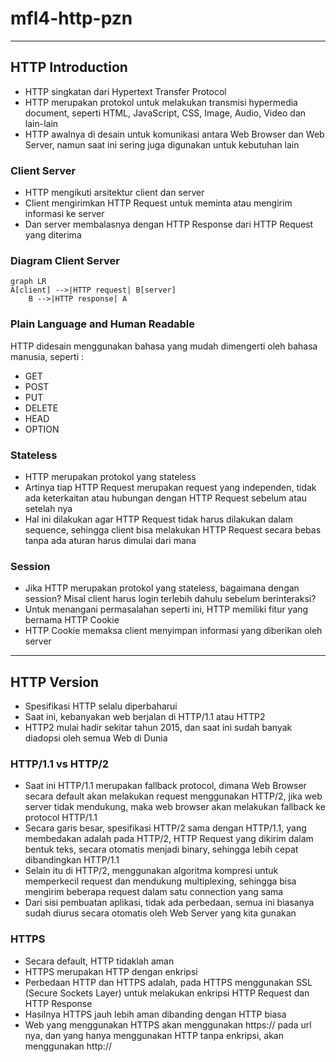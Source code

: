 # mfl4-http-pzn

---

## HTTP Introduction
- HTTP singkatan dari Hypertext Transfer Protocol
- HTTP merupakan protokol untuk melakukan transmisi hypermedia document, seperti HTML, JavaScript, CSS, Image, Audio, Video dan lain-lain
- HTTP awalnya di desain untuk komunikasi antara Web Browser dan Web Server, namun saat ini sering juga digunakan untuk kebutuhan lain

### Client Server
- HTTP mengikuti arsitektur client dan server
- Client mengirimkan HTTP Request untuk meminta atau mengirim informasi ke server
- Dan server membalasnya dengan HTTP Response dari HTTP Request yang diterima

### Diagram Client Server
```mermaid
graph LR
A[client] -->|HTTP request| B[server]
    B -->|HTTP response| A
```

### Plain Language and Human Readable
HTTP didesain menggunakan bahasa yang mudah dimengerti oleh bahasa manusia, seperti :
- GET
- POST
- PUT
- DELETE
- HEAD
- OPTION

### Stateless
- HTTP merupakan protokol yang stateless
- Artinya tiap HTTP Request merupakan request yang independen, tidak ada keterkaitan atau hubungan dengan HTTP Request sebelum atau setelah nya
- Hal ini dilakukan agar HTTP Request tidak harus dilakukan dalam sequence, sehingga client bisa melakukan HTTP Request secara bebas tanpa ada aturan harus dimulai dari mana

### Session
- Jika HTTP merupakan protokol yang stateless, bagaimana dengan session? Misal client harus login terlebih dahulu sebelum berinteraksi?
- Untuk menangani permasalahan seperti ini, HTTP memiliki fitur yang bernama HTTP Cookie
- HTTP Cookie memaksa client menyimpan informasi yang diberikan oleh server

---

## HTTP Version
- Spesifikasi HTTP selalu diperbaharui
- Saat ini, kebanyakan web berjalan di HTTP/1.1 atau HTTP2
- HTTP2 mulai hadir sekitar tahun 2015, dan saat ini sudah banyak diadopsi oleh semua Web di Dunia

### HTTP/1.1 vs HTTP/2
- Saat ini HTTP/1.1 merupakan fallback protocol, dimana Web Browser secara default akan melakukan request menggunakan HTTP/2, jika web server tidak mendukung, maka web browser akan melakukan fallback ke protocol HTTP/1.1
- Secara garis besar, spesifikasi HTTP/2 sama dengan HTTP/1.1, yang membedakan adalah pada HTTP/2, HTTP Request yang dikirim dalam bentuk teks, secara otomatis menjadi binary, sehingga lebih cepat dibandingkan HTTP/1.1
- Selain itu di HTTP/2, menggunakan algoritma kompresi untuk memperkecil request dan mendukung multiplexing, sehingga bisa mengirim beberapa request dalam satu connection yang sama
- Dari sisi pembuatan aplikasi, tidak ada perbedaan, semua ini biasanya sudah diurus secara otomatis oleh Web Server yang kita gunakan

### HTTPS
- Secara default, HTTP tidaklah aman
- HTTPS merupakan HTTP dengan enkripsi
- Perbedaan HTTP dan HTTPS adalah, pada HTTPS menggunakan SSL (Secure Sockets Layer) untuk melakukan enkripsi HTTP Request dan HTTP Response
- Hasilnya HTTPS jauh lebih aman dibanding dengan HTTP biasa
- Web yang menggunakan HTTPS akan menggunakan https:// pada url nya, dan yang hanya menggunakan HTTP tanpa enkripsi, akan menggunakan http://